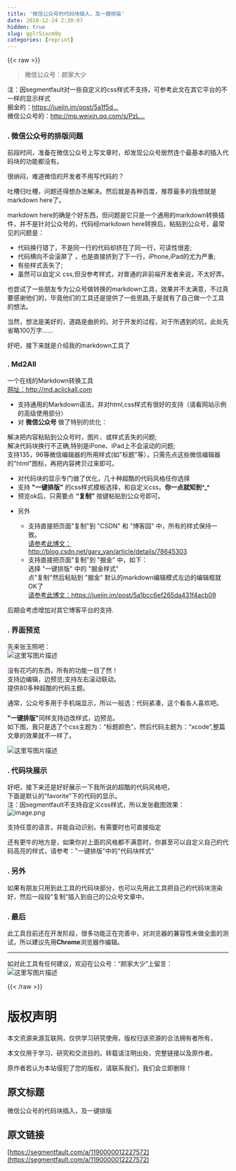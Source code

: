 ```yaml
---
title: '微信公众号的代码块插入，及一键排版' 
date: 2018-12-24 2:30:07
hidden: true
slug: gplr5ixcm9q
categories: [reprint]
---
```


{{< raw >}}

                    
<blockquote><p>微信公众号：颜家大少</p></blockquote>
<p>注：因segmentfault对一些自定义的css样式不支持，可参考此文在其它平台的不一样的显示样式<br>掘金的：<a href="https://juejin.im/post/5a1f5da85188253e2470be59" rel="nofollow noreferrer" target="_blank">https://juejin.im/post/5a1f5d...</a><br>微信公众号的：<a href="http://mp.weixin.qq.com/s/PzLE4_uYiokcVV-C2jNCPw" rel="nofollow noreferrer" target="_blank">http://mp.weixin.qq.com/s/PzL...</a></p>
<h3 id="articleHeader0">. 微信公众号的排版问题</h3>
<p>前段时间，准备在微信公众号上写文章时，却发现公众号居然连个最基本的插入代码块的功能都没有。</p>
<p>很纳闷，难道微信的开发者不用写代码的？</p>
<p>吐槽归吐槽，问题还得想办法解决。然后就是各种百度，推荐最多的我想就是markdown here了。</p>
<p>markdown here的确是个好东西，但问题是它只是一个通用的markdown转换插件，并不是针对公众号的，代码经markdown here转换后，粘贴到公众号，最常见的问题是：</p>
<ul>
<li>代码换行错了，不是同一行的代码却挤在了同一行，可读性很差;</li>
<li>代码横向不会滚屏了 ，也是直接挤到了下一行，iPhone,iPad的尤为严重;</li>
<li>有些样式丢失了;</li>
<li>虽然可以自定义 css,但没参考样式，对普通的非前端开发者来说，不太好弄。</li>
</ul>
<p>也尝试了一些朋友专为公众号做转换的markdown工具，效果并不太满意，不过真要感谢他们的，毕竟他们的工具还是提供了一些思路,于是就有了自己做一个工具的想法。</p>
<p>当然，想法是美好的，道路是曲折的。对于开发的过程，对于所遇到的坑，此处先省略100万字......</p>
<p>好吧，接下来就是介绍我的markdown工具了</p>
<h3 id="articleHeader1">. Md2All</h3>
<p>一个在线的Markdown转换工具<br><a href="http://md.aclickall.com" rel="nofollow noreferrer" target="_blank">网址：http://md.aclickall.com</a></p>
<ul>
<li>支持通用的Markdown语法，并对html,css样式有很好的支持（请看网站示例的高级使用部分）</li>
<li>对 <strong>微信公众号</strong> 做了特别的优化：</li>
</ul>
<p>解决把内容粘贴到公众号时，图片、或样式丢失的问题;<br>解决代码块换行不正确,特别是iPone、iPad上不会滚动的问题;<br>支持135，96等微信编辑器的所用样式(如"标题"等），只需先点这些微信编辑器的"html"图标，再把内容拷贝过来即可。</p>
<ul>
<li>对代码块的显示专门做了优化，几十种超酷的代码风格任你选择</li>
<li>支持 <strong>"一键排版"</strong> 的css样式模板选择，和自定义css。<strong>你一点就知到^_^</strong>
</li>
<li>预览ok后，只需要点 <strong>“复制”</strong> 按键粘贴到公众号即可。</li>
<li>
<p>另外</p>
<ul>
<li>支持直接把页面"复制"到 "CSDN" 和 "博客园" 中，所有的样式保持一致。<br><a href="http://blog.csdn.net/gary_yan/article/details/78645303" rel="nofollow noreferrer" target="_blank">请参考此博文：http://blog.csdn.net/gary_yan/article/details/78645303</a>
</li>
<li>支持直接把页面"复制"到 "掘金" 中，如下：<br> 选择 "一键排版" 中的 "掘金样式"<br>点"复制"然后粘贴到 "掘金" 默认的markdown编辑模式左边的编辑框就OK了<br><a href="https://juejin.im/post/5a1bcc6ef265da431f4acb09" rel="nofollow noreferrer" target="_blank">请参考此博文：https://juejin.im/post/5a1bcc6ef265da431f4acb09</a>
</li>
</ul>
</li>
</ul>
<p>后期会考虑增加对其它博客平台的支持.</p>
<h3 id="articleHeader2">. 界面预览</h3>
<p>先来张玉照吧：<br><span class="img-wrap"><img data-src="/img/remote/1460000012227577?w=1240&amp;h=582" src="https://static.alili.tech/img/remote/1460000012227577?w=1240&amp;h=582" alt="这里写图片描述" title="这里写图片描述" style="cursor: pointer; display: inline;"></span></p>
<p>没有花巧的东西，所有的功能一目了然！<br>支持边编辑，边预览;支持左右滚动联动。<br>提供80多种超酷的代码主题。</p>
<p>通常，公众号多用于手机端显示，所以一般选：代码紧凑，这个看各人喜欢吧。</p>
<p><strong>"一键排版"</strong>同样支持边改样式，边预览。<br> 如下图，我只是选了个css主题为：“标题颜色”，然后代码主题为：“xcode”,整篇文章的效果就不一样了。</p>
<p><span class="img-wrap"><img data-src="/img/remote/1460000012227578?w=1240&amp;h=575" src="https://static.alili.tech/img/remote/1460000012227578?w=1240&amp;h=575" alt="这里写图片描述" title="这里写图片描述" style="cursor: pointer; display: inline;"></span></p>
<h3 id="articleHeader3">. 代码块展示</h3>
<p>好吧，接下来还是好好展示一下我所说的超酷的代码风格吧，<br>下面是默认的“favorite"下的代码的显示。<br>注：因segmentfault不支持自定义css样式，所以发张截图效果：<br><span class="img-wrap"><img data-src="/img/remote/1460000012227579?w=1240&amp;h=543" src="https://static.alili.tech/img/remote/1460000012227579?w=1240&amp;h=543" alt="image.png" title="image.png" style="cursor: pointer; display: inline;"></span></p>
<p>支持任意的语言，并能自动识别，有需要时也可直接指定</p>
<p>还有更牛的地方是，如果你对上面的风格都不满意时，你甚至可以自定义自己的代码高亮的样式，请参考："一键排版"中的"代码块样式“</p>
<h3 id="articleHeader4">. 另外</h3>
<p>如果有朋友只用到此工具的代码块部分，也可以先用此工具把自己的代码块渲染好，然后一段段“复制”插入到自己的公众号文章中。</p>
<h3 id="articleHeader5">. 最后</h3>
<p>此工具目前还在开发阶段，很多功能正在完善中，对浏览器的兼容性未做全面的测试，所以建议先用<strong>Chrome</strong>浏览器作编辑。</p>
<hr>
<p>如对此工具有任何建议，欢迎在公众号：“颜家大少”上留言：<br><span class="img-wrap"><img data-src="/img/remote/1460000012227580" src="https://static.alili.tech/img/remote/1460000012227580" alt="这里写图片描述" title="这里写图片描述" style="cursor: pointer; display: inline;"></span></p>

                
{{< /raw >}}

# 版权声明
本文资源来源互联网，仅供学习研究使用，版权归该资源的合法拥有者所有，

本文仅用于学习、研究和交流目的。转载请注明出处、完整链接以及原作者。

原作者若认为本站侵犯了您的版权，请联系我们，我们会立即删除！

## 原文标题
微信公众号的代码块插入，及一键排版

## 原文链接
[https://segmentfault.com/a/1190000012227572](https://segmentfault.com/a/1190000012227572)

